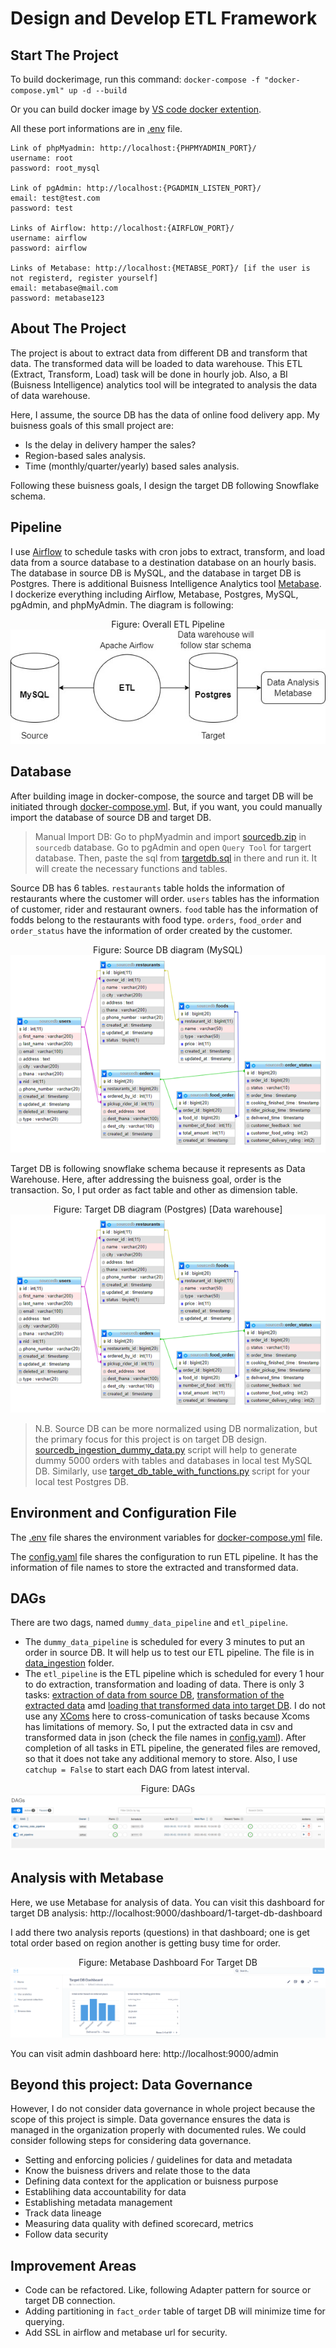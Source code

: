# Design and Develop ETL Framework

## Start The Project
To build dockerimage, run this command: `docker-compose -f "docker-compose.yml" up -d --build`

Or you can build docker image by [VS code docker extention](https://code.visualstudio.com/docs/containers/overview).

All these port informations are in [.env](.env) file.
```
Link of phpMyadmin: http://localhost:{PHPMYADMIN_PORT}/
username: root
password: root_mysql

Link of pgAdmin: http://localhost:{PGADMIN_LISTEN_PORT}/
email: test@test.com
password: test

Links of Airflow: http://localhost:{AIRFLOW_PORT}/
username: airflow
password: airflow

Links of Metabase: http://localhost:{METABSE_PORT}/ [if the user is not registerd, register yourself]
email: metabase@mail.com
password: metabase123
```

## About The Project

The project is about to extract data from different DB and transform that data. The transformed data will be loaded to data warehouse. This ETL (Extract, Transform, Load) task will be done in hourly job. Also, a BI (Buisness Intelligence) analytics tool will be integrated to analysis the data of data warehouse.

Here, I assume, the source DB has the data of online food delivery app. My buisness goals of this small project are:

- Is the delay in delivery hamper the sales?
- Region-based sales analysis.
- Time (monthly/quarter/yearly) based sales analysis.

Following these buisness goals, I design the target DB following Snowflake schema. 
 
## Pipeline

I use [Airflow](https://airflow.apache.org/) to schedule tasks with cron jobs to extract, transform, and load data from a source database to a destination database on an hourly basis. The database in source DB is MySQL, and the database in target DB is Postgres. There is additional Buisness Intelligence Analytics tool [Metabase](https://www.metabase.com/). I dockerize everything including Airflow, Metabase, Postgres, MySQL, pgAdmin, and phpMyAdmin. The diagram is following:

<p align="center">
Figure: Overall ETL Pipeline
<img src="images/pipeline.jpeg">
</p>


## Database

After building image in docker-compose, the source and target DB will be initiated through [docker-compose.yml](docker-compose.yml). But, if you want, you could manually import the database of source DB and target DB.

>Manual Import DB: Go to phpMyadmin and import [sourcedb.zip](sql/sourcedb.zip) in `sourcedb` database. 
>Go to pgAdmin and open `Query Tool` for targert database. Then, paste the sql from [targetdb.sql](sql/targetdb.sql) in there and run it. It will create the necessary functions and tables.

Source DB has 6 tables. `restaurants` table holds the information of restaurants where the customer will order. `users` tables has the information of customer, rider and restaurant owners. `food` table has the information of fodds belong to the restaurants with food type. `orders`, `food_order` and `order_status` have the information of order created by the customer.

<p align="center">
Figure: Source DB diagram (MySQL)
<img src="images/sourcedb.png">
</p>

Target DB is following snowflake schema because it represents as Data Warehouse. Here, after addressing the buisness goal, order is the transaction. So, I put order as fact table and other as dimension table.

<p align="center">
Figure: Target DB diagram (Postgres) [Data warehouse]
<img src="images/sourcedb.png">
</p>

> N.B. Source DB can be more normalized using DB normalization, but the primary focus for this project is on target DB design. [sourcedb_ingestion_dummy_data.py](sql/sourcedb_ingestion_dummy_data.py) script will help to generate dummy 5000 orders with tables and databases in local test MySQL DB. Similarly, use [target_db_table_with_functions.py](sql/target_db_table_with_functions.py) script for your local test Postgres DB. 

## Environment and Configuration File
The [.env](.env) file shares the environment variables for [docker-compose.yml](docker-compose.yml) file.

The [config.yaml](airflow/dags/ETL/config.yaml) file shares the configuration to run ETL pipeline. It has the information of file names to store the extracted and transformed data.

## DAGs

There are two dags, named `dummy_data_pipeline` and `etl_pipeline`. 

- The `dummy_data_pipeline` is scheduled for every 3 minutes to put an order in source DB. It will help us to test our ETL pipeline. The file is in [data_ingestion](airflow/dags/data_ingestion/) folder.
- The `etl_pipeline` is the ETL pipeline which is scheduled for every 1 hour to do extraction, transformation and loading of data. There is only 3 tasks: [extraction of data from source DB](airflow/dags/ETL/extract.py), [transformation of the extracted data](airflow/dags/ETL/transform.py) amd [loading that transformed data into target DB](airflow/dags/ETL/load.py). I do not use any [XComs](https://airflow.apache.org/docs/apache-airflow/stable/concepts/xcoms) here to cross-comunication of tasks because Xcoms has limitations of memory. So, I put the extracted data in csv and transformed data in json (check the file names in [config.yaml](airflow/dags/ETL/config.yaml)). After completion of all tasks in ETL pipeline, the generated files are removed, so that it does not take any additional memory to store. Also, I use `catchup = False` to start each DAG from latest interval.

<p align="center">
Figure: DAGs
<img src="images/dags.png">
</p>

## Analysis with Metabase

Here, we use Metabase for analysis of data. You can visit this dashboard for target DB analysis: http://localhost:9000/dashboard/1-target-db-dashboard

I add there two analysis reports (questions) in that dashboard; one is get total order based on region another is getting busy time for order.

<p align="center">
Figure: Metabase Dashboard For Target DB
<img src="images/metabase.png">
</p>

You can visit admin dashboard here: http://localhost:9000/admin


## Beyond this project: Data Governance

However, I do not consider data governance in whole project because the scope of this project is simple. Data governance ensures the data is managed in the organization properly with documented rules. We could consider following steps for considering data governance. 

- Setting and enforcing policies / guidelines for data and metadata
- Know the buisness drivers and relate those to the data
- Defining data context for the application or buisness purpose
- Establihing data accountability for data 
- Establishing metadata management
- Track data lineage 
- Measuring data quality with defined scorecard, metrics
- Follow data security


## Improvement Areas

- Code can be refactored. Like, following Adapter pattern for source or target DB connection.
- Adding partitioning in `fact_order` table of target DB will minimize time for querying.
- Add SSL in airflow and metabase url for security.









